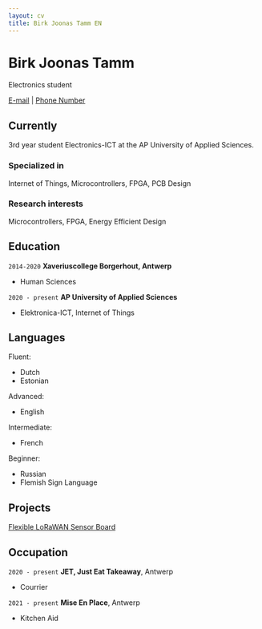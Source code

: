 ```yaml
---
layout: cv
title: Birk Joonas Tamm EN
---
```

# Birk Joonas Tamm
Electronics student

<div id="webaddress">
<a href="dacetylan@tutanota.com">E-mail</a>
  | <a href="+32 494 49 62 45">Phone Number</a>
</div>


## Currently

3rd year student Electronics-ICT at the AP University of Applied Sciences.

### Specialized in

Internet of Things, Microcontrollers, FPGA, PCB Design

### Research interests

Microcontrollers, FPGA, Energy Efficient Design


## Education

`2014-2020`
__Xaveriuscollege Borgerhout, Antwerp__

- Human Sciences

`2020 - present`
__AP University of Applied Sciences__

- Elektronica-ICT, Internet of Things

## Languages

Fluent:
- Dutch
- Estonian


Advanced:
- English


Intermediate:
- French


Beginner:
- Russian
- Flemish Sign Language

## Projects

<a href="https://ap-it-gh.github.io/iot-at-kist/#/">Flexible LoRaWAN Sensor Board</a>

## Occupation

`2020 - present`
__JET, Just Eat Takeaway__, Antwerp

- Courrier

`2021 - present`
__Mise En Place__, Antwerp

- Kitchen Aid

<!-- ### Footer

Last updated: October 2022 -->


